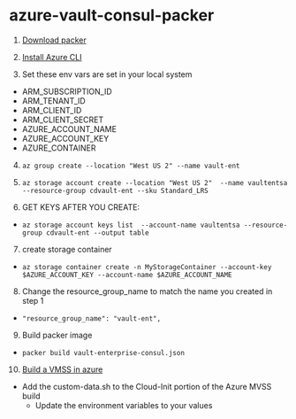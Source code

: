 # azure-vault-consul-packer
1. [Download packer](https://packer.io/downloads.html)

2. [Install Azure CLI](https://docs.microsoft.com/en-us/cli/azure/install-azure-cli?view=azure-cli-latest)

3. Set these env vars are set in your local system
 - ARM_SUBSCRIPTION_ID
 - ARM_TENANT_ID
 - ARM_CLIENT_ID
 - ARM_CLIENT_SECRET
 - AZURE_ACCOUNT_NAME
 - AZURE_ACCOUNT_KEY
 - AZURE_CONTAINER

4. ```az group create --location "West US 2" --name vault-ent```
5. ```az storage account create --location "West US 2"  --name vaultentsa  --resource-group cdvault-ent --sku Standard_LRS```

6. GET KEYS AFTER YOU CREATE:
  * ```az storage account keys list  --account-name vaultentsa --resource-group cdvault-ent --output table```

7. create storage container
  * ```az storage container create -n MyStorageContainer --account-key $AZURE_ACCOUNT_KEY --account-name $AZURE_ACCOUNT_NAME```

8. Change the resource_group_name to match the name you created in step 1
 * ```"resource_group_name": "vault-ent",```

9. Build packer image 
 * ```packer build vault-enterprise-consul.json```

10. [Build a VMSS in azure](https://portal.azure.com/#blade/HubsExtension/BrowseResourceBlade/resourceType/Microsoft.Compute%2FvirtualMachineScaleSets)
  * Add the custom-data.sh to the Cloud-Init portion of the Azure MVSS build
    - Update the environment variables to your values 